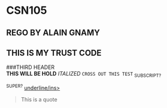 # CSN105
## REGO BY ALAIN GNAMY
## THIS IS MY TRUST CODE
###THIRD HEADER  
**THIS WILL BE HOLD**
*ITALIZED*
``CROSS OUT THIS TEST``
<SUB>SUBSCRIPT?</SUB>

<sup>SUPER?</sup>
<ins>underline/ins>

>This is a quote
